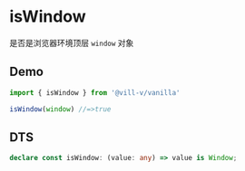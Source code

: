 # isWindow

是否是浏览器环境顶层 `window` 对象

## Demo

```ts twoslash
import { isWindow } from '@vill-v/vanilla'

isWindow(window) //=>true 
```

## DTS

```ts
declare const isWindow: (value: any) => value is Window;
```
